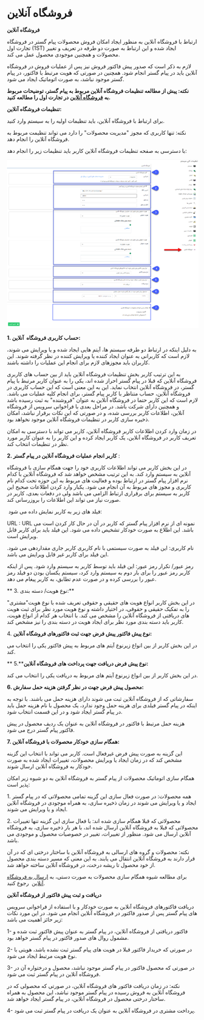 # فروشگاه آنلاین

**فروشگاه آنلاین**

ارتباط با فروشگاه آنلاین به منظور ایجاد امکان فروش محصولات پیام گستر در فروشگاه تجارت اول (1ST) ایجاد شده و این ارتباط به صورت دو طرفه در تعریف و تغییر محصولات و همچنین موجودی محصول عمل می کند.

لازم به ذکر است که صدور پیش فاکتور فروش نیز پس از عملیات فروش در فروشگاه آنلاین باید در پیام گستر انجام شود. همچنین در صورتی که هویت مرتبط با فاکتور، در پیام گستر موجود نباشد، به صورت اتوماتیک ایجاد می شود.

**نکته: پیش از مطالعه تنظیمات فروشگاه آنلاین مربوط به پیام گستر، توضیحات مربوط به** [**فروشگاه آنلاین**](https://1st.ir/blog/Blog-Post/ArtMID/432/ArticleID/55/%D9%81%D8%B1%D9%88%D8%B4-%D8%A2%D9%86%D9%84%D8%A7%DB%8C%D9%86) **در تجارت اول را مطالعه کنید.**

**تنظیمات فروشگاه آنلاین:**

برای ارتباط با فروشگاه آنلاین، باید تنظیمات اولیه را به سیستم وارد کنید.

نکته: تنها کاربری که مجوز "مدیریت محصولات" را دارد می تواند تنظیمت مربوط به فروشگاه آنلاین را انجام دهد.

با دسترسی به صفحه تنظیمات فروشگاه آنلاین کاربر باید تنظیمات زیر را انجام دهد:

![](OnlineShop/OnlineShop.png)

**1\. حساب کاربری فروشگاه  آنلاین:**

به دلیل اینکه در ارتباط دو طرفه سیستم ها، آیتم هایی ایجاد شده و یا ویرایش می شوند، لازم است که کاربرانی به عنوان ایجاد کننده یا ویرایش کننده در نظر گرفته شوند. این کاربران باید مجوزهای لازم برای انجام این عملیات را داشته باشند.

به این ترتیب کاربر بخش تنظیمات فروشگاه آنلاین باید از بین حساب های کاربری فروشگاه آنلاین که قبلا در پیام گستر احراز شده اند، یکی را به عنوان کاربر مرتبط با پیام گستر، در فروشگاه آنلاین انتخاب نماید. این به این معنی است که این حساب کاربری در فروشگاه آنلاین، حساب متناظر با کاربر پیام گستر، برای انجام کلیه عملیات می باشد. لازم است که این کاربر حتما در فروشگاه آنلاین به عنوان "فروشنده" به ثبت رسیده باشد و همچنین دارای شرکت باشد. در مراحل بعدی با فراخوانی سرویس از فروشگاه آنلاین، اطلاعات کاربر بررسی شده، و در صورتی که این نکات برقرار نباشد، امکان ذخیره سازی کاربر در تنظیمات فروشگاه آنلاین موجود نخواهد بود.

در زمان وارد کردن اطلاعات کاربر فروشگاه آنلاین، کاربر می تواند با دسترسی به امکان تعریف کاربر در فروشگاه آنلاین، یک کاربر ایجاد کرده و این کاربر را به عنوان کاربر مورد نظر در تنطیمات انتخاب کند.

**2\. کاربر انجام عملیات فروشگاه آنلاین در پیام گستر** :

در این بخش کاربر می تواند اطلاعات کاربری خود را جهت همگام سازی با فروشگاه آنلاین به سیستم وارد کند. به این ترتیب مشخص خواهد شد که فروشگاه آنلاین با کدام نرم افزار پیام گستر در ارتباط بوده و فعالیت های مربوط به این حوزه تحت کدام نام کاربری و مجوز های مربوط به آن انجام می شود. یکبار وارد کردن اطلاعات صحیح این کاربر به سیستم برای برقراری ارتباط الزامی می باشد ولی در دفعات بعدی، کاربر در صورت نیاز می تواند این اطلاعات را بروزرسانی کند.

 فیلد های زیر به کاربر نمایش داده می شود:

URL : URL نمونه ای از نرم افزار پیام گستر که کاربر در آن در حال کار کردن است می باشد. این اطلاع به صورت خودکار تشخیص داده می شود. این فیلد باید برای کاربر قابل ویرایش است.

نام کاربری: این فیلد به صورت سیستمی با نام کاربری کاربر جاری مقداردهی می شود. این فیلد برای کاربر غیر قابل ویرایش می باشد.

رمز عبور/ تکرار رمز عبور:  این فیلد باید توسط کاربر به سیستم وارد شود. پس از اینکه کاربر رمز عبور را برای بار دوم به سیستم وارد کرد، سیستم یکسان بودن دو فیلد رمز عبور را بررسی کرده و در صورت عدم تطابق، به کاربر پیغام می دهد.

** 3. نوع هویت/ دسته بندی:**

 در این بخش کاربر انواع هویت های حقیقی و حقوقی تعریف شده با نوع هویت"مشتری" را به تفکیک حقیقی و حقوقی، در اختیار داشته و نوع هویت مورد نظر برای ثبت هویت های دریافتی از فروشگاه آنلاین را مشخص می کند. با انتخاب هر کدام از انواع هویت، کاربر باید دسته بندی مورد نظر برای ایجاد هویت در دسته بندی را نیز مشخص کند.

4\. **نوع پیش فاکتور پیش فرض جهت ثبت فاکتورهای فروشگاه آنلاین:**

در این بخش کاربر از بین انواع زیرنوع آیتم های مربوط به پیش فاکتور یکی را انتخاب می کند.

** 5.****نوع پیش فرض دریافت جهت پرداخت های فروشگاه آنلاین:**

در این بخش کاربر از بین انواع زیرنوع آیتم های مربوط به دریافت یکی را انتخاب می کند.

**6\. محصول پیش فرض جهت در نظر گرفتن هزینه حمل سفارش:**

سفارشاتی که از فروشگاه آنلاین ثبت می شوند دارای هزینه حمل می باشند. با توجه به اینکه در پیام گستر فیلدی برای هزینه حمل وجود ندارد، یک محصول با نام هزینه حمل باید در پیام گستر ایجاد شود و در این قسمت انتخاب شود.

هزینه حمل مرتبط با فاکتور در فروشگاه آنلاین به عنوان یک ردیف محصول در پیش فاکتور پیام گستر درج می شود.

**7\. همگام سازی خودکار محصولات با فروشگاه آنلاین:**

این گزینه به صورت پیش فرض غیرفعال است. کاربر می تواند با انتخاب این گزینه مشخص کند که در زمان ایجاد یا ویرایش محصولات، تغییرات ایجاد شده به صورت خودکار به فروشگاه آنلاین ارسال شوند.

همگام سازی اتوماتیک محصولات از پیام گستر به فروشگاه آنلاین به دو شیوه زیر امکان پذیر است:

1\. همه محصولات: در صورت فعال سازی این گزینه تمامی محصولاتی که در پیام گستر ایجاد و یا ویرایش می شوند در زمان ذخیره سازی، به همراه موجودی در فروشگاه آنلاین ایجاد و یا ویرایش می شوند.

2\. محصولاتی که قبلا همگام سازی شده اند: با فعال سازی این گزینه تنها تغییرات محصولاتی که قبلا به فروشگاه آنلاین ارسال شده اند، با هر بار ذخیره سازی، به فروشگاه آنلاین ارسال می شود. منظور از تغییرات، تغییر در خصوصیات محصول و موجودی می باشد.

نکته: محصولات و گروه های ارسالی به فروشگاه آنلاین با ساختار درختی ای که در آن قرار دارند به فروشگاه آنلاین انتقال می یابند. به این معنی که مسیر دسته بندی محصول از خود محصول تا ریشه درخت، در فروشگاه آنلاین ساخته خواهد شد.

برای مطالعه شیوه همگام سازی محصولات به صورت دستی، به [ارسال به فروشگاه آنلاین](../../BaseInformatio/SendToOnlineShop.md)  رجوع کنید.

**دریافت و ثبت پیش فاکتور از فروشگاه آنلاین**

دریافت فاکتورهای فروشگاه آنلاین به صورت خودکار و با استفاده از فراخوانی سرویس های پیام گستر پس از صدور فاکتور در فروشگاه آنلاین انجام می شود. در این مورد نکات زیر حائز اهمیت می باشد:

1- فاکتور دریافتی از فروشگاه آنلاین، در پیام گستر به عنوان پیش فاکتور ثبت شده و مشمول روال های صدور فاکتور در پیام گستر خواهد بود.

2- در صورتی که خریدار فاکتور قبلا در هویت های پیام گستر ثبت نشده باشد، هویتی با نوع هویت مرتبط ایجاد می شود.

3- در صورتی که محصول فاکتور در پیام گستر موجود نباشد، محصول و درختواره آن در فروشگاه آنلاین در پیام گستر ثبت می شود.

نکته: در زمان دریافت فاکتور های فروشگاه آنلاین، در صورتی که محصولی که در فروشگاه آنلاین به فروش رسیده در پیام گستر موجود نباشد، این محصول به همراه ساختار درختی محصول در فروشگاه آنلاین، در پیام گستر ایجاد خواهد شد.

4- پرداخت مشتری در فروشگاه آنلاین به عنوان یک دریافت در پیام گستر ثبت می شود.